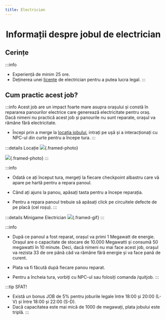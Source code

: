 ```yaml
---
title: Electrician
---
```


<script setup> 
    import KeyIcon from '../.vitepress/components/KeyIcon.vue'
</script>

# <span class="title-font"><center>Informații despre jobul de electrician</center></span>

## <span class="header-font">Cerințe</span>

:::info
- Experiență de minim 25 ore.
- Deținerea unei [licențe](/general/licente.html) de electrician pentru a putea lucra legal.
:::

## <span class="header-font">Cum practic acest job?</span>

:::info
Acest job are un impact foarte mare asupra orașului și constă în repararea panourilor electrice care generează electricitate pentru oraș. Dacă nimeni nu practică acest job și panourile nu sunt reparate, orașul va rămâne fără electricitate.

- Începi prin a merge la [locația jobului](locatii), intrați pe ușă și a interacționați cu NPC-ul din curte pentru a începe tura.
:::

:::details Locație
![](https://i.imgur.com/NTdD3s3.png){.framed-photo}


![](https://i.imgur.com/lzhQctb.png){.framed-photo}
:::

:::info
- Odată ce ați început tura, mergeți la fiecare checkpoint albastru care vă apare pe hartă pentru a repara panoul.

- Când ați ajuns la panou, apăsați tasta <KeyIcon keyType="e"/> pentru a începe reparația.

- Pentru a repara panoul trebuie să apăsați click pe circuitele defecte de pe placă (cel roșu).
:::

:::details Minigame Electrician
![](https://i.imgur.com/oEJ6Jqp.gif){.framed-gif}
:::

:::info
- După ce panoul a fost reparat, orașul va primi 1 Megawatt de energie. Orașul are o capacitate de stocare de 10.000 Megawatti și consumă 50 megawatti în 10 minute. Deci, dacă nimeni nu mai face acest job, orașul va rezista 33 de ore până câd va rămâne fără energie și va face pană de curent.

- Plata va fi făcută după fiecare panou reparat.

- Pentru a încheia tura, vorbiți cu NPC-ul sau folosiți comanda /quitjob.
:::

:::tip SFAT!
- Există un bonus JOB de 5% pentru joburile legale între 18:00 și 20:00 (L-V) și între 18:00 și 22:00 (S-D).
- Dacă capacitatea este mai mică de 1000 de megawați, plata jobului este triplă.
:::

